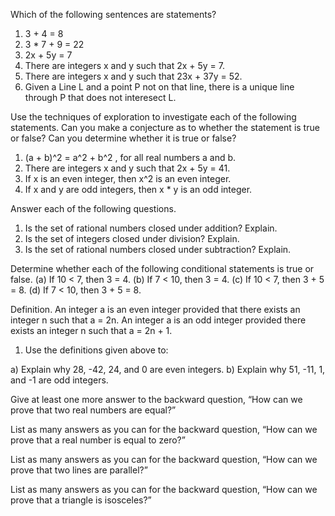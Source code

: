 Which of the following sentences are statements?

1. 3 + 4 = 8
2. 3 * 7 + 9 = 22
3. 2x + 5y = 7
4. There are integers x and y such that 2x + 5y = 7.
5. There are integers x and y such that 23x + 37y = 52.
6. Given a Line L and a point P not on that line, there is a unique line through P that does not interesect L.


Use the techniques of exploration to investigate each of the following statements.
Can you make a conjecture as to whether the statement is true or false? Can you
determine whether it is true or false?

1. (a + b)^2 = a^2 + b^2 , for all real numbers a and b.
2. There are integers x and y such that 2x + 5y = 41.
3. If x is an even integer, then x^2 is an even integer.
4. If x and y are odd integers, then x * y is an odd integer.


Answer each of the following questions.

1. Is the set of rational numbers closed under addition? Explain.
2. Is the set of integers closed under division? Explain.
3. Is the set of rational numbers closed under subtraction? Explain.


Determine whether each of the following conditional statements is true or false.
(a) If 10 < 7, then 3 = 4.
(b) If 7 < 10, then 3 = 4.
(c) If 10 < 7, then 3 + 5 = 8.
(d) If 7 < 10, then 3 + 5 = 8.


Definition. An integer a is an even integer provided that there exists an
integer n such that a = 2n. An integer a is an odd integer provided there
exists an integer n such that a = 2n + 1.

1. Use the definitions given above to:

a) Explain why 28, -42, 24, and 0 are even integers.
b) Explain why 51, -11, 1, and -1 are odd integers.


Give at least one more answer to the backward question, “How can we prove that two real numbers are equal?”


List as many answers as you can for the backward question, “How can we prove that a real number is equal to zero?”


List as many answers as you can for the backward question, “How can we prove that two lines are parallel?”


List as many answers as you can for the backward question, “How can we prove that a triangle is isosceles?”
